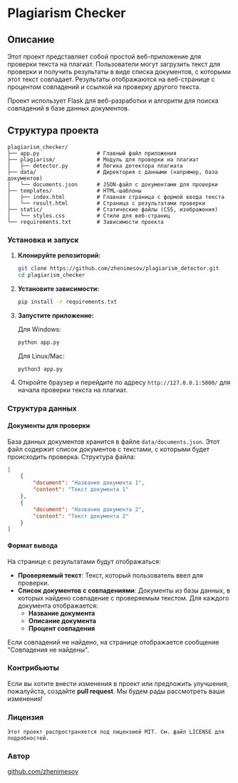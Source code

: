 
# Plagiarism Checker

## Описание

Этот проект представляет собой простой веб-приложение для проверки текста на плагиат. Пользователи могут загрузить текст для проверки и получить результаты в виде списка документов, с которыми этот текст совпадает. Результаты отображаются на веб-странице с процентом совпадений и ссылкой на проверку другого текста.

Проект использует Flask для веб-разработки и алгоритм для поиска совпадений в базе данных документов.

## Структура проекта

```
plagiarism_checker/
├── app.py                  # Главный файл приложения
├── plagiarism/             # Модуль для проверки на плагиат
│   ├── detector.py         # Логика детектора плагиата
├── data/                   # Директория с данными (например, база документов)
│   └── documents.json      # JSON-файл с документами для проверки
├── templates/              # HTML-шаблоны
│   ├── index.html          # Главная страница с формой ввода текста
│   └── result.html         # Страница с результатами проверки
├── static/                 # Статические файлы (CSS, изображения)
│   └── styles.css          # Стили для веб-страниц
└── requirements.txt        # Зависимости проекта
```

### Установка и запуск

1. **Клонируйте репозиторий:**

   ```bash
   git clone https://github.com/zhenimesov/plagiarism_detector.git
   cd plagiarism_checker
   ```

2. **Установите зависимости:**

   ```bash
   pip install -r requirements.txt
   ```

3. **Запустите приложение:**

   Для Windows:

   ```bash
   python app.py
   ```

   Для Linux/Mac:

   ```bash
   python3 app.py
   ```

4. Откройте браузер и перейдите по адресу `http://127.0.0.1:5000/` для начала проверки текста на плагиат.

### Структура данных

#### Документы для проверки

База данных документов хранится в файле `data/documents.json`. Этот файл содержит список документов с текстами, с которыми будет происходить проверка. Структура файла:

```json
[
    {
        "document": "Название документа 1",
        "content": "Текст документа 1"
    },
    {
        "document": "Название документа 2",
        "content": "Текст документа 2"
    }
]
```

#### Формат вывода

На странице с результатами будут отображаться:

- **Проверяемый текст**: Текст, который пользователь ввел для проверки.
- **Список документов с совпадениями**: Документы из базы данных, в которых найдено совпадение с проверяемым текстом. Для каждого документа отображается:
  - **Название документа**
  - **Описание документа**
  - **Процент совпадения**

Если совпадений не найдено, на странице отображается сообщение "Совпадения не найдены".

### Контрибьюты

Если вы хотите внести изменения в проект или предложить улучшения, пожалуйста, создайте **pull request**. Мы будем рады рассмотреть ваши изменения!

### Лицензия

```
Этот проект распространяется под лицензией MIT. См. файл LICENSE для подробностей.
```

### Автор

[github.com/zhenimesov](https://github.com/zhenimesov)
